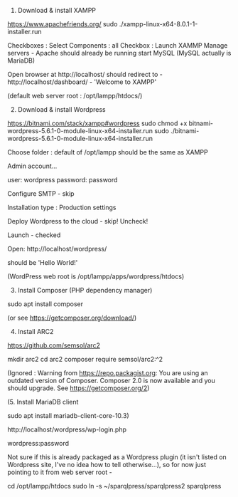 1. Download & install XAMPP 

https://www.apachefriends.org/
sudo ./xampp-linux-x64-8.0.1-1-installer.run

Checkboxes : Select Components : all
Checkbox : Launch XAMMP 
Manage servers -
Apache should already be running
start MySQL (MySQL actually is MariaDB)

Open browser at http://localhost/
should redirect to - 
http://localhost/dashboard/ - 'Welcome to XAMPP'

(default web server root : /opt/lampp/htdocs/)

2. Download & install Wordpress 

https://bitnami.com/stack/xampp#wordpress
sudo chmod +x bitnami-wordpress-5.6.1-0-module-linux-x64-installer.run
sudo ./bitnami-wordpress-5.6.1-0-module-linux-x64-installer.run

Choose folder : default of /opt/lampp should be the same as XAMPP

Admin account...

user: wordpress
password: password

Configure SMTP - skip

Installation type : Production settings

Deploy Wordpress to the cloud - skip!
Uncheck!

Launch - checked

Open:
http://localhost/wordpress/

should be 'Hello World!'

(WordPress web root is /opt/lampp/apps/wordpress/htdocs)

3. Install Composer (PHP dependency manager)

sudo apt install composer

(or see https://getcomposer.org/download/)


4. Install ARC2

https://github.com/semsol/arc2

mkdir arc2
cd arc2
composer require semsol/arc2:^2


(Ignored : Warning from https://repo.packagist.org: You are using an outdated version of Composer. Composer 2.0 is now available and you should upgrade. See https://getcomposer.org/2)

(5. Install MariaDB client

sudo apt install mariadb-client-core-10.3)

http://localhost/wordpress/wp-login.php

wordpress:password

Not sure if this is already packaged as a Wordpress plugin (it isn't listed on Wordpress site, I've no idea how to tell otherwise...), so for now just pointing to it from web server root -

cd /opt/lampp/htdocs
sudo ln -s ~/sparqlpress/sparqlpress2 sparqlpress





